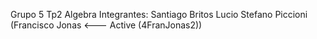 Grupo 5 Tp2 Algebra Integrantes:
Santiago Britos
Lucio Stefano Piccioni
(Francisco Jonas <--- Active (4FranJonas2))

